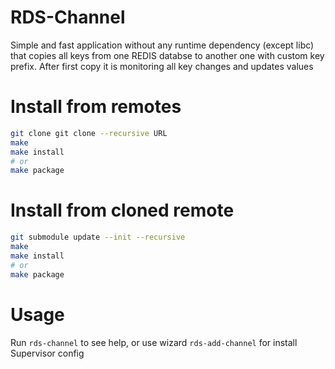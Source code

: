 # RDS-Channel

Simple and fast application without any runtime dependency (except libc) that copies all keys from one REDIS databse to another one with custom key prefix. After first copy it is monitoring all key changes and updates values

# Install from remotes

```bash
git clone git clone --recursive URL
make
make install
# or
make package
```

# Install from cloned remote

```bash
git submodule update --init --recursive
make 
make install
# or
make package
```

# Usage

Run `rds-channel` to see help, or use wizard `rds-add-channel` for install Supervisor config
